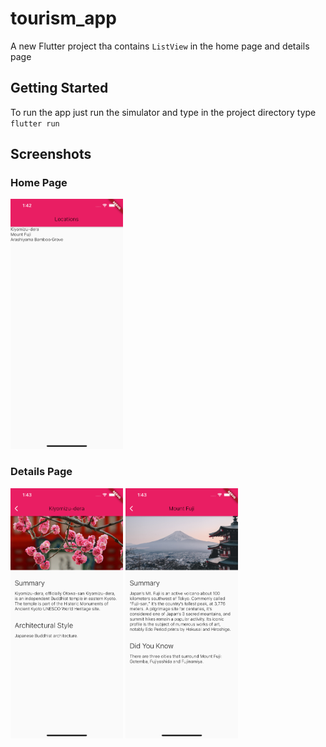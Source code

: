 # tourism_app

A new Flutter project tha contains ```ListView``` in the home page and details page 

## Getting Started

To run the app just run the simulator and  type in the project directory type ```flutter run```

## Screenshots

### Home Page
<img src="https://github.com/D4vr4n/TourismApp_Dart/blob/master/readme_images/1.png" width="180" height="400" />

### Details Page
<img src="https://github.com/D4vr4n/TourismApp_Dart/blob/master/readme_images/2.png" width="180" height="400" />

<img src="https://github.com/D4vr4n/TourismApp_Dart/blob/master/readme_images/3.png" width="180" height="400" />
